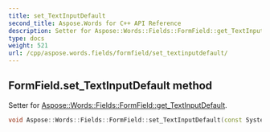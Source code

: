 ```yaml
---
title: set_TextInputDefault
second_title: Aspose.Words for C++ API Reference
description: Setter for Aspose::Words::Fields::FormField::get_TextInputDefault. 
type: docs
weight: 521
url: /cpp/aspose.words.fields/formfield/set_textinputdefault/
---
```

## FormField.set_TextInputDefault method


Setter for [Aspose::Words::Fields::FormField::get_TextInputDefault](../get_textinputdefault/).

```cpp
void Aspose::Words::Fields::FormField::set_TextInputDefault(const System::String &value)
```


